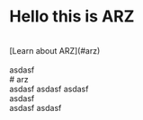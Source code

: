 # Hello this is ARZ

<br/>
[Learn about ARZ](#arz)<br/>
<br/>
asdasf<br/>
# arz
<br/>
asdasf
asdasf
asdasf
<br/>
asdasf
<br/>
asdasf
asdasf
<br/>
